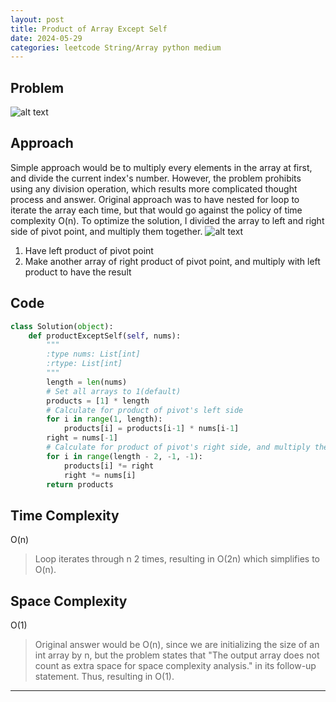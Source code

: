 ```yaml
---
layout: post
title: Product of Array Except Self 
date: 2024-05-29
categories: leetcode String/Array python medium
---
```


## Problem
![alt text](/blog/public/img/ProductArrayExceptSelf.png)

## Approach
Simple approach would be to multiply every elements in the array at first, and divide the current index's number. However, the problem prohibits using any division operation, which results more complicated thought process and answer. Original approach was to have nested for loop to iterate the array each time, but that would go against the policy of time complexity O(n). To optimize the solution, I divided the array to left and right side of pivot point, and multiply them together.
![alt text](/blog/public/img/ProductArrayExceptSelfImage.png)
1. Have left product of pivot point
2. Make another array of right product of pivot point, and multiply with left product to have the result
## Code
```python
class Solution(object):
    def productExceptSelf(self, nums):
        """
        :type nums: List[int]
        :rtype: List[int]
        """
        length = len(nums)
        # Set all arrays to 1(default)
        products = [1] * length
        # Calculate for product of pivot's left side
        for i in range(1, length):
            products[i] = products[i-1] * nums[i-1]
        right = nums[-1]
        # Calculate for product of pivot's right side, and multiply them into product of left pivot
        for i in range(length - 2, -1, -1):
            products[i] *= right
            right *= nums[i]
        return products    
```

## Time Complexity
O(n)
> Loop iterates through n 2 times, resulting in O(2n) which simplifies to O(n).

## Space Complexity
O(1)
> Original answer would be O(n), since we are initializing the size of an int array by n, but the problem states that "The output array does not count as extra space for space complexity analysis." in its follow-up statement. Thus, resulting in O(1).

---